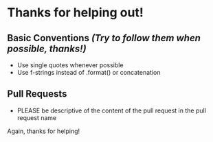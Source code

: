 # Thanks for helping out!

## Basic Conventions *(Try to follow them when possible, thanks!)*
* Use single quotes whenever possible
* Use f-strings instead of .format() or concatenation

## Pull Requests
* PLEASE be descriptive of the content of the pull request in the pull request name

Again, thanks for helping!
